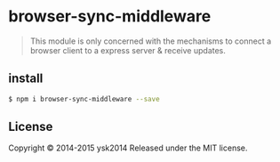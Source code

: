 # browser-sync-middleware

> This module is only concerned with the mechanisms to connect a browser client to a express server & receive updates.

## install

```sh
$ npm i browser-sync-middleware --save
```

## License

Copyright © 2014-2015 ysk2014
Released under the MIT license.